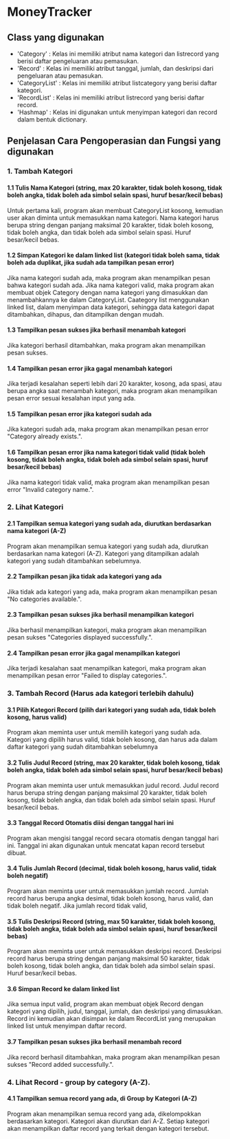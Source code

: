 # MoneyTracker
## Class yang digunakan
- 'Category' : Kelas ini memiliki atribut nama kategori dan listrecord yang berisi daftar pengeluaran atau pemasukan.
- 'Record' : Kelas ini memiliki atribut tanggal, jumlah, dan deskripsi dari pengeluaran atau pemasukan.
- 'CategoryList' : Kelas ini memiliki atribut listcategory yang berisi daftar kategori.
- 'RecordList' : Kelas ini memiliki atribut listrecord yang berisi daftar record.
- 'Hashmap' : Kelas ini digunakan untuk menyimpan kategori dan record dalam bentuk dictionary.

## Penjelasan Cara Pengoperasian dan Fungsi yang digunakan
### 1. Tambah Kategori 
#### 1.1 Tulis Nama Kategori (string, max 20 karakter, tidak boleh kosong, tidak boleh angka, tidak boleh ada simbol selain spasi, huruf besar/kecil bebas)
Untuk pertama kali, program akan membuat CategoryList kosong, kemudian user akan diminta untuk memasukkan nama kategori. Nama kategori harus berupa string dengan panjang maksimal 20 karakter, tidak boleh kosong, tidak boleh angka, dan tidak boleh ada simbol selain spasi. 
Huruf besar/kecil bebas. 

#### 1.2 Simpan Kategori ke dalam linked list (kategori tidak boleh sama, tidak boleh ada duplikat, jika sudah ada tampilkan pesan error)
Jika nama kategori sudah ada, maka program akan menampilkan pesan bahwa kategori sudah ada. Jika nama kategori valid, maka program akan membuat objek Category dengan nama kategori yang dimasukkan dan menambahkannya ke dalam CategoryList.
Caategory list menggunakan linked list, dalam menyimpan data kategori, sehingga data kategori dapat ditambahkan, dihapus, dan ditampilkan dengan mudah.

#### 1.3 Tampilkan pesan sukses jika berhasil menambah kategori
Jika kategori berhasil ditambahkan, maka program akan menampilkan pesan sukses.

#### 1.4 Tampilkan pesan error jika gagal menambah kategori
Jika terjadi kesalahan seperti lebih dari 20 karakter, kosong, ada spasi, atau berupa angka saat menambah kategori, maka program akan menampilkan pesan error sesuai kesalahan input yang ada. 

#### 1.5 Tampilkan pesan error jika kategori sudah ada
Jika kategori sudah ada, maka program akan menampilkan pesan error "Category already exists.".

#### 1.6 Tampilkan pesan error jika nama kategori tidak valid (tidak boleh kosong, tidak boleh angka, tidak boleh ada simbol selain spasi, huruf besar/kecil bebas)
Jika nama kategori tidak valid, maka program akan menampilkan pesan error "Invalid category name.".


### 2. Lihat Kategori
#### 2.1 Tampilkan semua kategori yang sudah ada, diurutkan berdasarkan nama kategori (A-Z)
Program akan menampilkan semua kategori yang sudah ada, diurutkan berdasarkan nama kategori (A-Z). Kategori yang ditampilkan adalah kategori yang sudah ditambahkan sebelumnya.

#### 2.2 Tampilkan pesan jika tidak ada kategori yang ada
Jika tidak ada kategori yang ada, maka program akan menampilkan pesan "No categories available.".

#### 2.3 Tampilkan pesan sukses jika berhasil menampilkan kategori
Jika berhasil menampilkan kategori, maka program akan menampilkan pesan sukses "Categories displayed successfully.".

#### 2.4 Tampilkan pesan error jika gagal menampilkan kategori
Jika terjadi kesalahan saat menampilkan kategori, maka program akan menampilkan pesan error "Failed to display categories.".


### 3. Tambah Record (Harus ada kategori terlebih dahulu)
#### 3.1 Pilih Kategori Record (pilih dari kategori yang sudah ada, tidak boleh kosong, harus valid)
Program akan meminta user untuk memilih kategori yang sudah ada. Kategori yang dipilih harus valid, tidak boleh kosong, dan harus ada dalam daftar kategori yang sudah ditambahkan sebelumnya

#### 3.2 Tulis Judul Record (string, max 20 karakter, tidak boleh kosong, tidak boleh angka, tidak boleh ada simbol selain spasi, huruf besar/kecil bebas)
Program akan meminta user untuk memasukkan judul record. Judul record harus berupa string dengan panjang maksimal 20 karakter, tidak boleh kosong, tidak boleh angka, dan tidak boleh ada simbol selain spasi. Huruf besar/kecil bebas.

#### 3.3 Tanggal Record Otomatis diisi dengan tanggal hari ini
Program akan mengisi tanggal record secara otomatis dengan tanggal hari ini. Tanggal ini akan digunakan untuk mencatat kapan record tersebut dibuat.

#### 3.4 Tulis Jumlah Record (decimal, tidak boleh kosong, harus valid, tidak boleh negatif)
Program akan meminta user untuk memasukkan jumlah record. Jumlah record harus berupa angka desimal, tidak boleh kosong, harus valid, dan tidak boleh negatif. Jika jumlah record tidak valid,

#### 3.5 Tulis Deskripsi Record (string, max 50 karakter, tidak boleh kosong, tidak boleh angka, tidak boleh ada simbol selain spasi, huruf besar/kecil bebas) 
Program akan meminta user untuk memasukkan deskripsi record. Deskripsi record harus berupa string dengan panjang maksimal 50 karakter, tidak boleh kosong, tidak boleh angka, dan tidak boleh ada simbol selain spasi. Huruf besar/kecil bebas.

#### 3.6 Simpan Record ke dalam linked list
Jika semua input valid, program akan membuat objek Record dengan kategori yang dipilih, judul, tanggal, jumlah, dan deskripsi yang dimasukkan. Record ini kemudian akan disimpan ke dalam RecordList yang merupakan linked list untuk menyimpan daftar record.

#### 3.7 Tampilkan pesan sukses jika berhasil menambah record
Jika record berhasil ditambahkan, maka program akan menampilkan pesan sukses "Record added successfully.".


### 4. Lihat Record - group by category (A-Z).
#### 4.1 Tampilkan semua record yang ada, di Group by Kategori (A-Z)
Program akan menampilkan semua record yang ada, dikelompokkan berdasarkan kategori. Kategori akan diurutkan dari A-Z. Setiap kategori akan menampilkan daftar record yang terkait dengan kategori tersebut.

